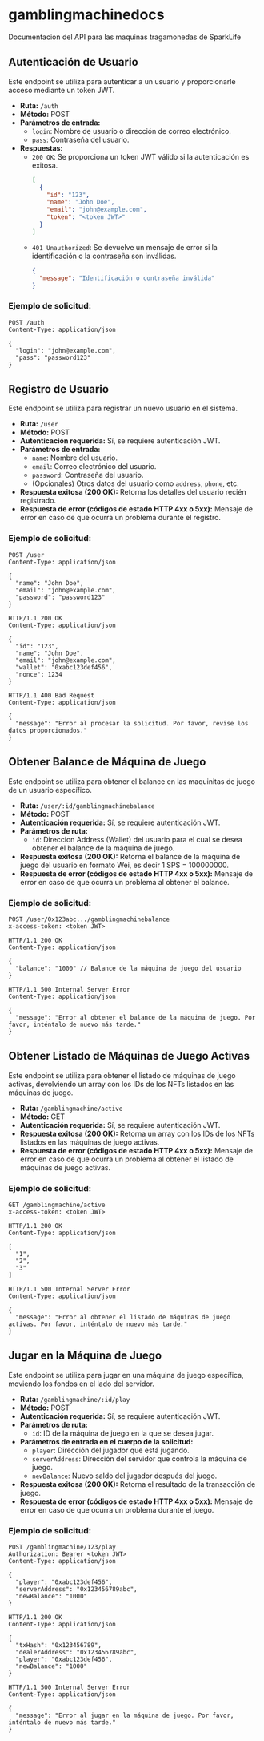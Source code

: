 # gamblingmachinedocs
Documentacion del API para las maquinas tragamonedas de SparkLife


## Autenticación de Usuario

Este endpoint se utiliza para autenticar a un usuario y proporcionarle acceso mediante un token JWT.

- **Ruta:** `/auth`
- **Método:** POST
- **Parámetros de entrada:** 
  - `login`: Nombre de usuario o dirección de correo electrónico.
  - `pass`: Contraseña del usuario.
- **Respuestas:**
  - `200 OK`: Se proporciona un token JWT válido si la autenticación es exitosa.
    ```json
    [
      {
        "id": "123",
        "name": "John Doe",
        "email": "john@example.com",
        "token": "<token JWT>"
      }
    ]
    ```
  - `401 Unauthorized`: Se devuelve un mensaje de error si la identificación o la contraseña son inválidas.
    ```json
    {
      "message": "Identificación o contraseña inválida"
    }
    ```

### Ejemplo de solicitud:

```http
POST /auth
Content-Type: application/json

{
  "login": "john@example.com",
  "pass": "password123"
}

```
## Registro de Usuario

Este endpoint se utiliza para registrar un nuevo usuario en el sistema.

- **Ruta:** `/user`
- **Método:** POST
- **Autenticación requerida:** Sí, se requiere autenticación JWT.
- **Parámetros de entrada:** 
  - `name`: Nombre del usuario.
  - `email`: Correo electrónico del usuario.
  - `password`: Contraseña del usuario.
  - (Opcionales) Otros datos del usuario como `address`, `phone`, etc.
- **Respuesta exitosa (200 OK):** Retorna los detalles del usuario recién registrado.
- **Respuesta de error (códigos de estado HTTP 4xx o 5xx):** Mensaje de error en caso de que ocurra un problema durante el registro.

### Ejemplo de solicitud:

```http
POST /user
Content-Type: application/json

{
  "name": "John Doe",
  "email": "john@example.com",
  "password": "password123"
}

HTTP/1.1 200 OK
Content-Type: application/json

{
  "id": "123",
  "name": "John Doe",
  "email": "john@example.com",
  "wallet": "0xabc123def456",
  "nonce": 1234
}

HTTP/1.1 400 Bad Request
Content-Type: application/json

{
  "message": "Error al procesar la solicitud. Por favor, revise los datos proporcionados."
}

```

## Obtener Balance de Máquina de Juego

Este endpoint se utiliza para obtener el balance en las maquinitas de juego de un usuario específico.

- **Ruta:** `/user/:id/gamblingmachinebalance`
- **Método:** POST
- **Autenticación requerida:** Sí, se requiere autenticación JWT.
- **Parámetros de ruta:** 
  - `id`: Direccion Address (Wallet) del usuario para el cual se desea obtener el balance de la máquina de juego.
- **Respuesta exitosa (200 OK):** Retorna el balance de la máquina de juego del usuario en formato Wei, es decir 1 SPS = 100000000.
- **Respuesta de error (códigos de estado HTTP 4xx o 5xx):** Mensaje de error en caso de que ocurra un problema al obtener el balance.

### Ejemplo de solicitud:

```http
POST /user/0x123abc.../gamblingmachinebalance
x-access-token: <token JWT>

HTTP/1.1 200 OK
Content-Type: application/json

{
  "balance": "1000" // Balance de la máquina de juego del usuario
}

HTTP/1.1 500 Internal Server Error
Content-Type: application/json

{
  "message": "Error al obtener el balance de la máquina de juego. Por favor, inténtalo de nuevo más tarde."
}

```

## Obtener Listado de Máquinas de Juego Activas

Este endpoint se utiliza para obtener el listado de máquinas de juego activas, devolviendo un array con los IDs de los NFTs listados en las máquinas de juego.

- **Ruta:** `/gamblingmachine/active`
- **Método:** GET
- **Autenticación requerida:** Sí, se requiere autenticación JWT.
- **Respuesta exitosa (200 OK):** Retorna un array con los IDs de los NFTs listados en las máquinas de juego activas.
- **Respuesta de error (códigos de estado HTTP 4xx o 5xx):** Mensaje de error en caso de que ocurra un problema al obtener el listado de máquinas de juego activas.

### Ejemplo de solicitud:

```http
GET /gamblingmachine/active
x-access-token: <token JWT>

HTTP/1.1 200 OK
Content-Type: application/json

[
  "1",
  "2",
  "3"
]

HTTP/1.1 500 Internal Server Error
Content-Type: application/json

{
  "message": "Error al obtener el listado de máquinas de juego activas. Por favor, inténtalo de nuevo más tarde."
}
```

## Jugar en la Máquina de Juego

Este endpoint se utiliza para jugar en una máquina de juego específica, moviendo los fondos en el lado del servidor.

- **Ruta:** `/gamblingmachine/:id/play`
- **Método:** POST
- **Autenticación requerida:** Sí, se requiere autenticación JWT.
- **Parámetros de ruta:** 
  - `id`: ID de la máquina de juego en la que se desea jugar.
- **Parámetros de entrada en el cuerpo de la solicitud:** 
  - `player`: Dirección del jugador que está jugando.
  - `serverAddress`: Dirección del servidor que controla la máquina de juego.
  - `newBalance`: Nuevo saldo del jugador después del juego.
- **Respuesta exitosa (200 OK):** Retorna el resultado de la transacción de juego.
- **Respuesta de error (códigos de estado HTTP 4xx o 5xx):** Mensaje de error en caso de que ocurra un problema durante el juego.

### Ejemplo de solicitud:

```http
POST /gamblingmachine/123/play
Authorization: Bearer <token JWT>
Content-Type: application/json

{
  "player": "0xabc123def456",
  "serverAddress": "0x123456789abc",
  "newBalance": "1000"
}

HTTP/1.1 200 OK
Content-Type: application/json

{
  "txHash": "0x123456789",
  "dealerAddress": "0x123456789abc",
  "player": "0xabc123def456",
  "newBalance": "1000"
}

HTTP/1.1 500 Internal Server Error
Content-Type: application/json

{
  "message": "Error al jugar en la máquina de juego. Por favor, inténtalo de nuevo más tarde."
}
```




